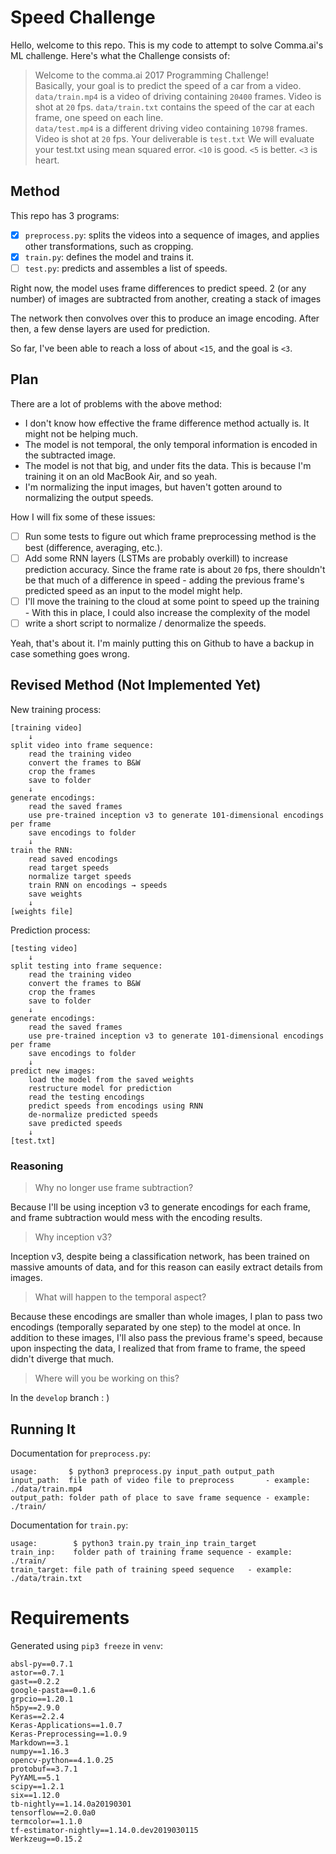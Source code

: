 # Speed Challenge
Hello, welcome to this repo.
This is my code to attempt to solve Comma.ai's ML challenge.
Here's what the Challenge consists of:

>Welcome to the comma.ai 2017 Programming Challenge!  
Basically, your goal is to predict the speed of a car from a video.  
`data/train.mp4` is a video of driving containing `20400` frames. Video is shot at `20` fps.
`data/train.txt` contains the speed of the car at each frame, one speed on each line.  
`data/test.mp4` is a different driving video containing `10798` frames. Video is shot at `20` fps.
Your deliverable is `test.txt`
We will evaluate your test.txt using mean squared error. `<10` is good. `<5` is better. `<3` is heart.

## Method
This repo has 3 programs:

- [x] `preprocess.py`: splits the videos into a sequence of images, and applies other transformations, such as cropping.
- [x] `train.py`: defines the model and trains it.
- [ ] `test.py`: predicts and assembles a list of speeds.

Right now, the model uses frame differences to predict speed.
2 (or any number) of images are subtracted from another, creating a stack of images

The network then convolves over this to produce an image encoding.
After then, a few dense layers are used for prediction.

So far, I've been able to reach a loss of about `<15`, and the goal is `<3`.

## Plan
There are a lot of problems with the above method:

- I don't know how effective the frame difference method actually is.
  It might not be helping much.
- The model is not temporal, the only temporal information is encoded in the subtracted image.
- The model is not that big, and under fits the data.
  This is because I'm training it on an old MacBook Air, and so yeah.
- I'm normalizing the input images, but haven't gotten around to normalizing the output speeds.

How I will fix some of these issues:

- [ ] Run some tests to figure out which frame preprocessing method is the best (difference, averaging, etc.).
- [ ] Add some RNN layers (LSTMs are probably overkill) to increase prediction accuracy.
      Since the frame rate is about `20` fps, there shouldn't be that much of a difference in speed -
      adding the previous frame's predicted speed as an input to the model might help.
- [ ] I'll move the training to the cloud at some point to speed up the training -
      With this in place, I could also increase the complexity of the model
- [ ] write a short script to normalize / denormalize the speeds.

Yeah, that's about it. I'm mainly putting this on Github to have a backup in case something goes wrong.

## Revised Method (Not Implemented Yet)
New training process:

```
[training video]
    ↓
split video into frame sequence:
    read the training video
    convert the frames to B&W
    crop the frames
    save to folder
    ↓
generate encodings:
    read the saved frames
    use pre-trained inception v3 to generate 101-dimensional encodings per frame
    save encodings to folder
    ↓
train the RNN:
    read saved encodings
    read target speeds
    normalize target speeds
    train RNN on encodings → speeds
    save weights
    ↓
[weights file]
```

Prediction process:

```
[testing video]
    ↓
split testing into frame sequence:
    read the training video
    convert the frames to B&W
    crop the frames
    save to folder
    ↓
generate encodings:
    read the saved frames
    use pre-trained inception v3 to generate 101-dimensional encodings per frame
    save encodings to folder
    ↓
predict new images:
    load the model from the saved weights
    restructure model for prediction
    read the testing encodings
    predict speeds from encodings using RNN
    de-normalize predicted speeds
    save predicted speeds
    ↓
[test.txt]
```

### Reasoning
> Why no longer use frame subtraction?

Because I'll be using inception v3 to generate encodings for each frame, and frame subtraction would mess with the encoding results.

> Why inception v3?

Inception v3, despite being a classification network, has been trained on massive amounts of data, and for this reason can easily extract details from images.

> What will happen to the temporal aspect?

Because these encodings are smaller than whole images, I plan to pass two encodings (temporally separated by one step) to the model at once.
In addition to these images, I'll also pass the previous frame's speed, because upon inspecting the data, I realized that from frame to frame, the speed didn't diverge that much.

> Where will you be working on this?

In the `develop` branch : )

## Running It
Documentation for `preprocess.py`:

```
usage:       $ python3 preprocess.py input_path output_path
input_path:  file path of video file to preprocess       - example: ./data/train.mp4
output_path: folder path of place to save frame sequence - example: ./train/
```

Documentation for `train.py`:

```
usage:        $ python3 train.py train_inp train_target
train_inp:    folder path of training frame sequence - example: ./train/
train_target: file path of training speed sequence   - example: ./data/train.txt
```

# Requirements
Generated using `pip3 freeze` in `venv`:
```
absl-py==0.7.1
astor==0.7.1
gast==0.2.2
google-pasta==0.1.6
grpcio==1.20.1
h5py==2.9.0
Keras==2.2.4
Keras-Applications==1.0.7
Keras-Preprocessing==1.0.9
Markdown==3.1
numpy==1.16.3
opencv-python==4.1.0.25
protobuf==3.7.1
PyYAML==5.1
scipy==1.2.1
six==1.12.0
tb-nightly==1.14.0a20190301
tensorflow==2.0.0a0
termcolor==1.1.0
tf-estimator-nightly==1.14.0.dev2019030115
Werkzeug==0.15.2
```
